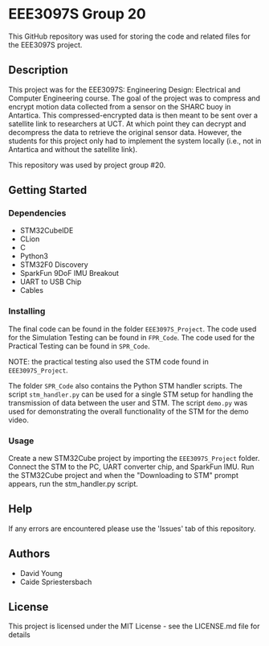 # EEE3097S Group 20

This GitHub repository was used for storing the code and related files for the EEE3097S project.

## Description

This project was for the EEE3097S: Engineering Design: Electrical and Computer Engineering course. The goal of the project was to compress and encrypt motion data collected from a sensor on the SHARC buoy in Antartica. This compressed-encrypted data is then meant to be sent over a satellite link to researchers at UCT. At which point they can decrypt and decompress the data to retrieve the original sensor data. However, the students for this project only had to implement the system locally (i.e., not in Antartica and without the satellite link).

This repository was used by project group #20.

## Getting Started

### Dependencies

* STM32CubeIDE
* CLion
* C
* Python3
* STM32F0 Discovery
* SparkFun 9DoF IMU Breakout
* UART to USB Chip
* Cables

### Installing

The final code can be found in the folder `EEE3097S_Project`. The code used for the Simulation Testing can be found in `FPR_Code`. The code used for the Practical Testing can be found in `SPR_Code`. 

NOTE: the practical testing also used the STM code found in `EEE3097S_Project`.

The folder `SPR_Code` also contains the Python STM handler scripts. The script `stm_handler.py` can be used for a single STM setup for handling the transmission of data between the user and STM. The script `demo.py` was used for demonstrating the overall functionality of the STM for the demo video.

### Usage

Create a new STM32Cube project by importing the `EEE3097S_Project` folder. Connect the STM to the PC, UART converter chip, and SparkFun IMU. Run the STM32Cube project and when the "Downloading to STM" prompt appears, run the stm_handler.py script.

## Help

If any errors are encountered please use the 'Issues' tab of this repository.  

## Authors

* David Young
* Caide Spriestersbach

## License

This project is licensed under the MIT License - see the LICENSE.md file for details



